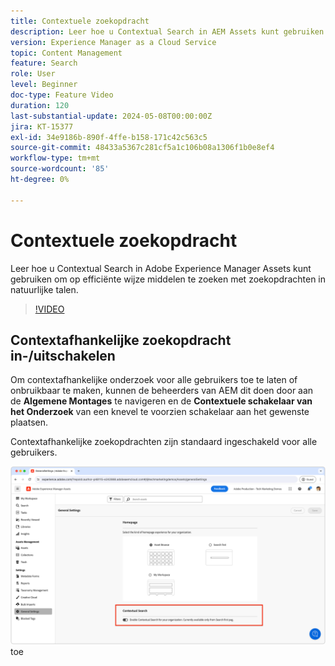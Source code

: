```yaml
---
title: Contextuele zoekopdracht
description: Leer hoe u Contextual Search in AEM Assets kunt gebruiken om op efficiënte wijze middelen te zoeken met zoekopdrachten in natuurlijke talen.
version: Experience Manager as a Cloud Service
topic: Content Management
feature: Search
role: User
level: Beginner
doc-type: Feature Video
duration: 120
last-substantial-update: 2024-05-08T00:00:00Z
jira: KT-15377
exl-id: 34e9186b-890f-4ffe-b158-171c42c563c5
source-git-commit: 48433a5367c281cf5a1c106b08a1306f1b0e8ef4
workflow-type: tm+mt
source-wordcount: '85'
ht-degree: 0%

---
```


# Contextuele zoekopdracht

Leer hoe u Contextual Search in Adobe Experience Manager Assets kunt gebruiken om op efficiënte wijze middelen te zoeken met zoekopdrachten in natuurlijke talen.

>[!VIDEO](https://video.tv.adobe.com/v/3438958/?learn=on&captions=dut)

## Contextafhankelijke zoekopdracht in-/uitschakelen

Om contextafhankelijke onderzoek voor alle gebruikers toe te laten of onbruikbaar te maken, kunnen de beheerders van AEM dit doen door aan de __Algemene Montages__ te navigeren en de __Contextuele schakelaar van het Onderzoek__ van een knevel te voorzien schakelaar aan het gewenste plaatsen.

Contextafhankelijke zoekopdrachten zijn standaard ingeschakeld voor alle gebruikers.

![ laat Contextual Onderzoek ](./assets/contextual-search/enable-contextual-search.png) toe